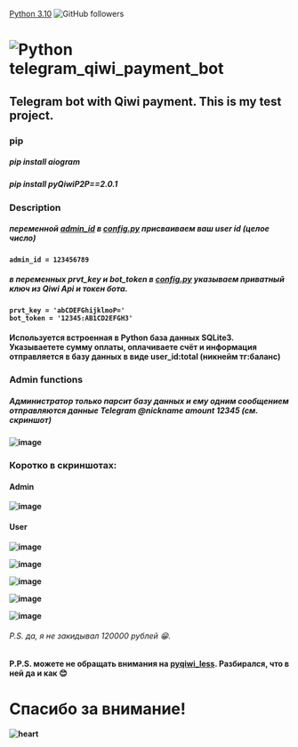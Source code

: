 [Python 3.10](https://img.shields.io/badge/python-3.10-green) <img alt="GitHub followers" src="https://img.shields.io/github/followers/gest0rbn?color=violet&style=plastic">

# ![Python](https://img.shields.io/badge/python-3670A0?style=for-the-badge&logo=python&logoColor=ffdd54 'Родной') telegram_qiwi_payment_bot

Telegram bot with Qiwi payment. This is my test project.
--------------------------
### <b>pip<b>
##### pip install aiogram
##### pip install pyQiwiP2P==2.0.1

### <b>Description<b>
##### переменной [admin_id](]https://github.com/gest0rbn/telegram_qiwi_payment_bot/blob/main/config.py#:~:text=%2712345%3AAB1CD2EFGH3%27-,admin_id) в [config.py](https://github.com/gest0rbn/telegram_qiwi_payment_bot/blob/main/config.py) присваиваем ваш user id (целое число)
    admin_id = 123456789
##### в переменных <b>prvt_key<b> и <b>bot_token<b> в [config.py](https://github.com/gest0rbn/telegram_qiwi_payment_bot/blob/main/config.py) указываем приватный ключ из Qiwi Api и токен бота.
    prvt_key = 'abCDEFGhijklmoP='
    bot_token = '12345:AB1CD2EFGH3'

#### Используется встроенная в Python база данных SQLite3. Указываетете сумму оплаты, оплачиваете счёт и информация отправляется в базу данных в виде user_id:total (никнейм тг:баланс)

### Admin functions
##### Администратор только парсит базу данных и ему одним сообщением отправляются данные Telegram @nickname amount 12345 (см. скриншот)
![image](https://user-images.githubusercontent.com/66784042/178778128-f2e85e53-5cc1-42ca-bc29-504aaa6f952d.png)
    
### Коротко в скриншотах:
#### Admin
![image](https://user-images.githubusercontent.com/66784042/178778565-e3f6589a-57ed-4cee-9f35-1e565e76d19a.png)
#### User
![image](https://user-images.githubusercontent.com/66784042/178778463-e8408bce-5183-4150-b155-c76325875516.png)

![image](https://user-images.githubusercontent.com/66784042/178778490-d375261e-0e6c-40b3-8004-6fc9e2e4806b.png)

![image](https://user-images.githubusercontent.com/66784042/178778749-a39df357-f1bb-49a6-91ea-89f883b00493.png)

![image](https://user-images.githubusercontent.com/66784042/178778855-f1126844-cb3a-4f49-922e-92ffb22fbbe5.png)

![image](https://user-images.githubusercontent.com/66784042/178778996-c38fed07-e572-4476-b23f-50223626c68a.png)
###### P.S. да, я не закидывал 120000 рублей :grin:.

#### P.P.S. можете не обращать внимания на [pyqiwi_less](https://github.com/gest0rbn/telegram_qiwi_payment_bot/blob/main/pyqiwi_less.py). Разбирался, что в ней да и как :blush:

# Спасибо за внимание! 
![heart](https://media1.giphy.com/media/jUKyEtnRx3OZQmQb2Q/giphy.gif?cid=6c09b952nxrtz7dsdw1y0lm418tip2kv83jlp5txzqelw9xt&rid=giphy.gif&ct=s)

